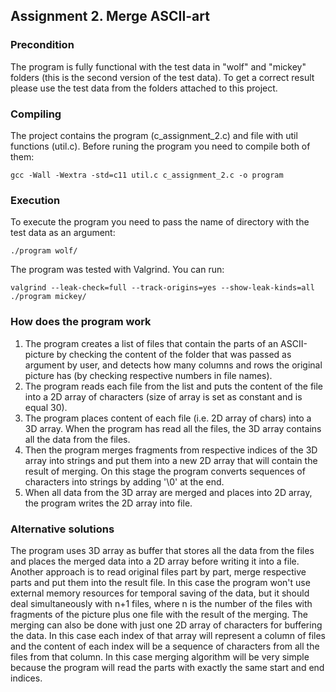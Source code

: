 ## Assignment 2. Merge	ASCII-art	

### Precondition
The program is fully functional with the test data in "wolf" and "mickey" folders (this is the second version of the test data). To get a correct result please use the test data from the folders attached to this project. 

### Compiling
The project contains the program (c_assignment_2.c) and file with util functions (util.c). Before runing the program you need to compile both of them:

`gcc -Wall -Wextra -std=c11 util.c c_assignment_2.c -o program`

### Execution
To execute the program you need to pass the name of directory with the test data as an argument:

`./program wolf/`

The program was tested with Valgrind. You can run:

`valgrind --leak-check=full --track-origins=yes --show-leak-kinds=all ./program mickey/`

### How does the program work
1. The program creates a list of files that contain the parts of an ASCII-picture by checking the content of the folder that was passed as argument by user, and detects how many columns and rows the original picture has (by checking respective numbers in file names).
2. The program reads each file from the list and puts the content of the file into a 2D array of characters (size of array is set as constant and is equal 30). 
3. The program places content of each file (i.e. 2D array of chars) into a 3D array. When the program has read all the files, the 3D array contains all the data from the files.
4. Then the program merges fragments from respective indices of the 3D array into strings and put them into a new 2D array that will contain the result of merging. On this stage the program converts sequences of characters into strings by adding '\0' at the end.
5. When all data from the 3D array are merged and places into 2D array, the program writes the 2D array into file. 

### Alternative solutions
The program uses 3D array as buffer that stores all the data from the files and places the merged data into a 2D array before writing it into a file. Another approach is to read original files part by part, merge respective parts and put them into the result file. In this case the program won't use external memory resources for temporal saving of the data, but it should deal simultaneously with n+1 files, where n is the number of the files with fragments of the picture plus one file with the result of the merging. 
The merging can also be done with just one 2D array of characters for buffering the data. In this case each index of that array will represent a column of files and the content of each index will be a sequence of characters from all the files from that column. In this case merging algorithm will be very simple because the program will read the parts with exactly the same start and end indices. 
